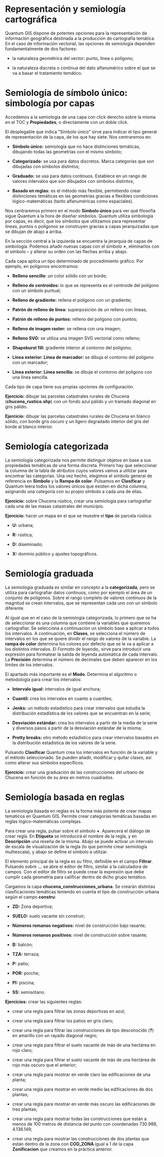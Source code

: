 # Representación y semiología cartográfica

Quantum GIS dispone de potentes opciones para la representación de información geográfica destinada a la producción de cartografía temática. En el caso de información vectorial, las opciones de semiología dependen fundamentalmente de dos factores:

- la naturaleza geométrica del vector: punto, línea o polígono;

- la naturaleza discreta o continua del dato alfanumérico sobre el que se va a basar el tratamiento temático.

# Semiología de símbolo único: simbología por capas

Accedemos a la semiología de una capa con click derecho sobre la misma en el TOC y __Propiedades__, o directamente con un doble click.

<!-- ![Sección de semilogía](https://raw.githubusercontent.com/malkab/GitBook-Almost-Open-Software-Geomatics/master/assets/Practica03/00-Semiologia.png) -->

El desplegable que indica "Símbolo único" sirve para indicar el tipo general de representación de la capa, de los que hay siete. Nos centraremos en:

- __Símbolo único:__ semiología que no hace distinciones temáticas, dibujando todas las geometrías con el mismo símbolo;

- __Categorizado:__ se usa para datos discretos. Marca categorías que son dibujadas con símbolos distintos;

- __Graduado:__ se usa para datos continuos. Establece en un rango de valores intervalos que son dibujados con símbolos distintos;

- __Basado en reglas:__ es el método más flexible, permitiendo crear distinciones temáticas en las geometrías gracias a flexibles condiciones lógico-matemáticas (tanto alfanuméricas como espaciales).

Nos centraremos primero en el modo __Símbolo único__ para ver qué filosofía sigue Quantum a la hora de diseñar símbolos. Quantum utiliza simbología por capas, es decir, que los símbolos que utilizamos para representar líneas, puntos o polígonos se construyen gracias a capas jerarquizadas que se dibujan de abajo a arriba.

En la sección central a la izquierda se encuentra la jerarquía de capas de simbología. Podemos añadir nuevas capas con el símbolo __+__, eliminarlos con el símbolo __-__ y alterar su orden con las flechas arriba y abajo.

Cada capa aplica un tipo determinado de procedimiento gráfico. Por ejemplo, en polígonos encontramos:

- __Relleno sencillo:__ un color sólido con un borde;

- __Relleno de centroides:__ lo que se representa es el centroide del polígono con un símbolo puntual;

- __Relleno de gradiente:__ rellena el polígono con un gradiente;

- __Patrón de relleno de línea:__ superposición de un relleno con líneas;

- __Patrón de relleno de puntos:__ relleno del polígono con puntos;

- __Relleno de imagen raster:__ se rellena con una imagen;

- __Relleno SVG:__ se utiliza una imagen SVG vectorial como relleno;

- __Shapeburst fill:__ gradiente interior al contorno del polígono;

- __Línea exterior: Línea de marcador:__ se dibuja el contorno del polígono con un marcador;

- __Línea exterior: Línea sencilla:__ se dibuje el contorno del polígono con una línea sencilla.

Cada tipo de capa tiene sus propias opciones de configuración.

__Ejercicio:__ dibujar las parcelas catastrales rurales de Chucena (__chucena_rustico.shp__) con un fondo azul pálido y un tramado diagonal en gris pálido.

__Ejercicio:__ dibujar las parcelas catastrales rurales de Chucena en blanco sólido, con borde gris oscuro y un ligero degradado interior del gris del borde al blanco interior.

# Semiología categorizada

La semiología categorizada nos permite distinguir objetos en base a sus propiedades temáticas de una forma discreta. Primero hay que seleccionar la columna de la tabla de atributos cuyos valores vamos a utilizar para encontrar las categorías. Una vez hecho, elegimos el símbolo general de referencia en __Símbolo__ y la __Rampa de color__. Pulsamos en __Clasificar__ y Quantum leera todos los valores únicos que existen en dicha columna, asignando una categoría con su propio símbolo a cada una de ellas.

__Ejercicio:__ sobre Chucena rústico, crear una semiología para cartografiar cada una de las masas catastrales del municipio.

__Ejercicio:__ hacer un mapa en el que se muestre el __tipo__ de parcela rústica:

- __U:__ urbana;

- __R:__ rústica;

- __D:__ diseminado;

- __X:__ dominio público y ajustes topográficos.

# Semiología graduada

La semiología graduada es similar en concepto a la __categorizada__, pero se utiliza para cartografiar datos continuos, como por ejemplo el área de un conjunto de polígonos. Sobre el rango completo de valores continuos de la magnitud se crean intervalos, que se representan cada uno con un símbolo diferente.

Al igual que en el caso de la semiología categorizada, lo primero que se ha de seleccionar es una columna que contiene la variables que queremos cartografiar. Se selecciona a continuación un símbolo base a aplicar a todos los intervalos. A continuación, en __Clases__, se selecciona el número de intervalos en los que se quiere dividir el rango de valores de la variable. La __rampa de color__ determina los colores por defecto que se le va a aplicar a los distintos intervalos. El _Formato de leyenda__ sirve para introducir una expresión para formatear la salida de leyenda automática de cada intervalo. La __Precisión__ determina el número de decimales que deben aparecer en los límites de los intervalos.

El apartado más importante es el __Modo__. Determina el algoritmo o metodología para crear los intervalos:

- __Intervalo igual:__ intervalos de igual anchura;

- __Cuantil:__ crea los intervalos en cuanto a cuantiles;

- __Jenks:__ un método estadístico para crear intervalos que estudia la distribución estadística de los valores que se encuentran en la serie;

- __Desviación estándar:__ crea los intervalos a partir de la media de la serie y diversos pasos a partir de la desviación estándar de la misma;

- __Pretty breaks:__ otro método estadístico para crear intervalos basados en la distribución estadística de los valores de la serie.

Pulsando __Clasificar__ Quantum crea los intervalos en función de la variable y el método seleccionado. Se pueden añadir, modificar y quitar clases, así como alterar sus símbolos específicos.

__Ejercicio:__ crear una graduación de las construcciones del urbano de Chucena en función de su área en metros cuadrados.

# Semiología basada en reglas

La semiología basada en reglas es la forma más potente de crear mapas temáticos en Quantum GIS. Permite crear categorías temáticas basadas en reglas lógico-matemáticas complejas.

Para crear una regla, pulsar sobre el símbolo __+__. Aparecerá el diálogo de crear regla. En __Etiqueta__ se introducirá el nombre de la regla, y en __Descripción__ una reseña de la misma. Abajo se puede activar un intervalo de escala de visualización de la regla (lo que permite crear semiología multiescala), y abajo se define el símbolo a utilizar.

El elemento principal de la regla es su filtro, definible en el campo __Filtrar__. Pulsando sobre __...__ se abre el editor de filtro, similar a la calculadora de campos. Con el editor de filtro se puede crear la expresión que debe cumplir cada geometría para calificar dentro de dicho grupo temático.

Cargamos la capa __chucena_construcciones_urbana__. Se crearán distintas clasificaciones temáticas teniendo en cuenta el tipo de construcción urbana según el campo __constru__:

- __ZD:__ Zona deportiva;

- __SUELO:__ suelo vacante sin construir;

- __Números romanos negativos:__ nivel de construcción bajo rasante;

- __Números romanos positivos:__ nivel de construcción sobre rasante;

- __B:__ balcón;

- __TZA:__ terraza;

- __P:__ patio;

- __POR:__ porche;

- __PI:__ piscina;

- __SS:__ semisótano.

__Ejercicios:__ crear las siguientes reglas:

- crear una regla para filtrar las zonas deportivas en azul;

- crear una regla para filtrar los patios en gris claro;

- crear una regla para filtrar las construcciones de tipo desconocido (__?__) en amarillo con un rayado diagonal negro;

- crear una regla para filtrar el suelo vacante de más de una hectárea en rojo claro;

- crear una regla para filtrar el suelo vacante de más de una hectárea de rojo más oscuro que el anterior;

- crear una regla para mostrar en verde claro las edificaciones de una planta;

- crear una regla para mostrar en verde medio las edificaciones de dos plantas;

- crear una regla para mostrar en verde más oscuro las edificaciones de tres plantas;

- crear una regla para mostrar todas las construcciones que están a menos de 100 metros de distancia del punto con coordenadas 730.988, 4.138.149;

- crear una regla para mostrar las construcciones de dos plantas que están dentro de la zona con __COD_ZONA__ igual a 1 de la capa __Zonificacion__ que creamos en la práctica anterior.

